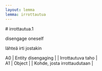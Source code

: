 ```yaml
---
layout: lemma
lemma: irrottautua
---
```


<div class="sense">
# <span class="sensename">irrottautua.1</span>

<span class="description">disengage oneself</span>

<span class="description">lähteä irti jostakin</span>

A0 | Entity disengaging |   | Irrottautuva taho |  
A1 | Object |   | Kohde, josta irrottaudutaan |  

</div>

